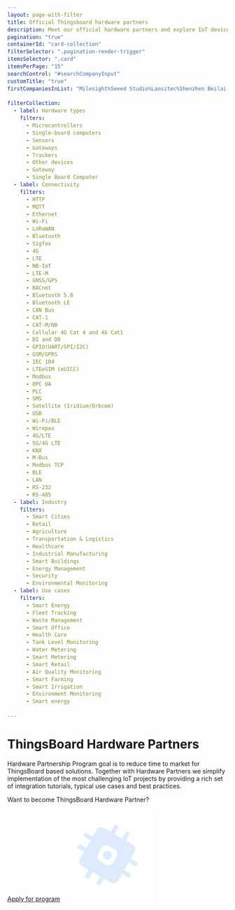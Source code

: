 ```yaml
---
layout: page-with-filter
title: Official Thingsboard hardware partners
description: Meet our official hardware partners and explore IoT devices tailored for seamless ThingsBoard integration. Join the partnership program or find the right vendor for your IoT deployment needs.
pagination: "true"
containerId: "card-collection"
filterSelector: ".pagination-render-trigger"
itemsSelector: ".card"
itemsPerPage: "15"
searchControl: "#searchCompanyInput"
customTitle: "true"
firstCompaniesInList: "Milesight%Seeed Studio%Lansitec%Shenzhen Beilai Technology Co., Ltd.%MikroTik%MOKO SMART"

filterCollection:
  - label: Hardware types
    filters:
      - Microcontrollers
      - Single-board computers
      - Sensors
      - Gateways
      - Trackers
      - Other devices
      - Gateway
      - Single Board Computer
  - label: Connectivity
    filters:
      - HTTP
      - MQTT
      - Ethernet
      - Wi-Fi
      - LoRaWAN
      - Bluetooth
      - Sigfox
      - 4G
      - LTE
      - NB-IoT
      - LTE-M
      - GNSS/GPS
      - BACnet
      - Bluetooth 5.0
      - Bluetooth LE
      - CAN Bus
      - CAT-1
      - CAT-M/NB
      - Cellular 4G Cat 4 and 4G Cat1
      - DI and DO
      - GPIO(UART/SPI/I2C)
      - GSM/GPRS
      - IEC 104
      - LTEeSIM (eUICC)
      - Modbus
      - OPC UA
      - PLC
      - SMS
      - Satellite (Iridium/Orbcom)
      - USB
      - Wi-Fi/BLE
      - Wirepas
      - 4G/LTE
      - 5G/4G LTE
      - KNX
      - M-Bus
      - Modbus TCP
      - BLE
      - LAN
      - RS-232
      - RS-485
  - label: Industry
    filters:
      - Smart Cities
      - Retail
      - Agriculture
      - Transportation & Logistics
      - Healthcare
      - Industrial Manufacturing
      - Smart Buildings
      - Energy Management
      - Security
      - Environmental Monitoring
  - label: Use cases
    filters:
      - Smart Energy
      - Fleet Tracking
      - Waste Management
      - Smart Office
      - Health Care
      - Tank Level Monitoring
      - Water Metering
      - Smart Metering
      - Smart Retail
      - Air Quality Monitoring
      - Smart Farming
      - Smart Irrigation
      - Environment Monitoring
      - Smart energy

---
```



<div class="hardware-hero">
    <div class="hardware-wrapper">
        <div class="hardware-hero-text">
            <h1>ThingsBoard Hardware Partners</h1>
            <p>Hardware Partnership Program goal is to reduce time to market for ThingsBoard based solutions. Together with Hardware Partners we simplify implementation of the most challenging IoT projects by providing a rich set of integration tutorials, typical use cases and best practices.</p>
        </div>
        <div class="hardware-hero-banner">
            <p>Want to become ThingsBoard Hardware Partner?</p>
            <a href="/partners/hardware/program/">Apply for program</a>
            <img src="/images/hardware-partners-icon.svg" width="210" height="210" alt="Hardware partner icon">
        </div>
    </div>
</div>
